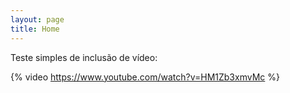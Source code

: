 ```yaml
---
layout: page
title: Home
---
```


Teste simples de inclusão de vídeo:

{% video https://www.youtube.com/watch?v=HM1Zb3xmvMc %}
